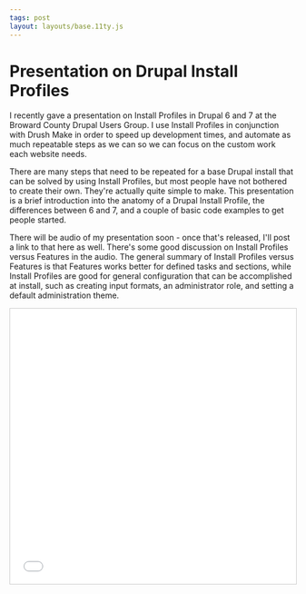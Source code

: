 ```yaml
---
tags: post
layout: layouts/base.11ty.js
---
```


# Presentation on Drupal Install Profiles

I recently gave a presentation on Install Profiles in Drupal 6 and 7 at the Broward County Drupal Users Group. I use Install Profiles in conjunction with Drush Make in order to speed up development times, and automate as much repeatable steps as we can so we can focus on the custom work each website needs.

There are many steps that need to be repeated for a base Drupal install that can be solved by using Install Profiles, but most people have not bothered to create their own. They're actually quite simple to make. This presentation is a brief introduction into the anatomy of a Drupal Install Profile, the differences between 6 and 7, and a couple of basic code examples to get people started.

There will be audio of my presentation soon - once that's released, I'll post a link to that here as well. There's some good discussion on Install Profiles versus Features in the audio. The general summary of Install Profiles versus Features is that Features works better for defined tasks and sections, while Install Profiles are good for general configuration that can be accomplished at install, such as creating input formats, an administrator role, and setting a default administration theme.

<iframe src="//www.slideshare.net/slideshow/embed_code/key/MUpU1FS3LFyCrN" width="595" height="485" frameborder="0" marginwidth="0" marginheight="0" scrolling="no" style="border:1px solid #CCC; border-width:1px; margin-bottom:5px; max-width: 100%;" allowfullscreen> </iframe>
